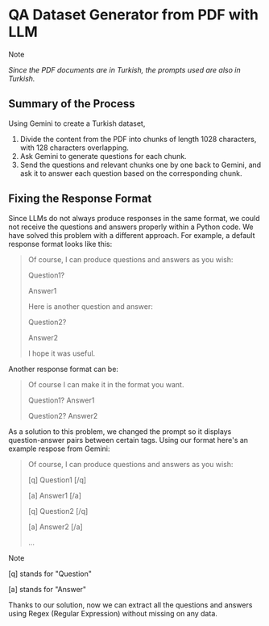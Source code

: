 # QA Dataset Generator from PDF with LLM

>[!NOTE]
>*Since the PDF documents are in Turkish, the prompts used are also in Turkish.*
>
## Summary of the Process
Using Gemini to create a Turkish dataset, 

1. Divide the content from the PDF into chunks of length 1028 characters, with 128 characters overlapping.
2. Ask Gemini to generate questions for each chunk. 
2. Send the questions and relevant chunks one by one back to Gemini, and ask it to answer each question based on the corresponding chunk.

## Fixing the Response Format
Since LLMs do not always produce responses in the same format, we could not receive the questions and answers properly within a Python code. We have solved this problem with a different approach. For example, a default response format looks like this:

>Of course, I can produce questions and answers as you wish:
> 
>Question1?
> 
>Answer1
> 
>Here is another question and answer:
>
>
>Question2?
> 
>Answer2
> 
>I hope it was useful.

Another response format can be:

>Of course I can make it in the format you want.
> 
>Question1? Answer1
> 
>Question2? Answer2

As a solution to this problem, we changed the prompt so it displays question-answer pairs between certain tags. Using our format here's an example respose from Gemini:

>Of course, I can produce questions and answers as you wish:
> 
>[q] Question1 [/q]
> 
>[a] Answer1 [/a]
>
>[q] Question2 [/q]
> 
>[a] Answer2 [/a]
>
>...

>[!NOTE]
>[q] stands for "Question"
> 
>[a] stands for "Answer"

Thanks to our solution, now we can extract all the questions and answers using Regex (Regular Expression) without missing on any data.
